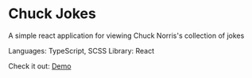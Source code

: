 # Chuck Jokes

A simple react application for viewing Chuck Norris's collection of jokes

Languages: TypeScript, SCSS
Library: React

Check it out: [Demo](https://gnoul4869.github.io/chuck-jokes)

